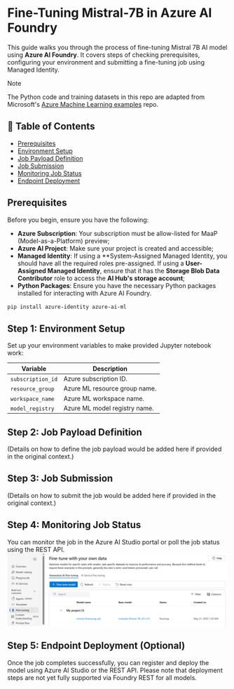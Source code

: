 # Fine-Tuning Mistral-7B in Azure AI Foundry

This guide walks you through the process of fine-tuning Mistral 7B AI model using **Azure AI Foundry**. It covers steps of checking prerequisites, configuring your environment and submitting a fine-tuning job using Managed Identity.

> [!NOTE]
> The Python code and training datasets in this repo are adapted from Microsoft's [Azure Machine Learning examples](https://github.com/Azure/azureml-examples/tree/main/sdk/python/jobs/finetuning) repo.

## 📑 Table of Contents
- [Prerequisites](#prerequisites)
- [Environment Setup](#step-1-environment-setup)
- [Job Payload Definition](#step-2-job-payload-definition)
- [Job Submission](#step-3-job-submission)
- [Monitoring Job Status](#step-4-monitoring-job-status)
- [Endpoint Deployment](#step-5-endpoint-deployment-optional)

## Prerequisites
Before you begin, ensure you have the following:
- **Azure Subscription**: Your subscription must be allow-listed for MaaP (Model-as-a-Platform) preview;
- **Azure AI Project**: Make sure your project is created and accessible;
- **Managed Identity**: If using a **System-Assigned Managed Identity, you should have all the required roles pre-assigned. If using a **User-Assigned Managed Identity**, ensure that it has the **Storage Blob Data Contributor** role to access the **AI Hub's storage account**;
- **Python Packages**: Ensure you have the necessary Python packages installed for interacting with Azure AI Foundry.
``` PowerShell
pip install azure-identity azure-ai-ml
```

## Step 1: Environment Setup
Set up your environment variables to make provided Jupyter notebook work:

| Variable                  | Description                                      |
| ------------------------- | ------------------------------------------------ |
| `subscription_id`         | Azure subscription ID.                           |
| `resource_group`          | Azure ML resource group name.                    |
| `workspace_name`          | Azure ML workspace name.                         |
| `model_registry`          | Azure ML model registry name.                    |

## Step 2: Job Payload Definition
(Details on how to define the job payload would be added here if provided in the original context.)

## Step 3: Job Submission
(Details on how to submit the job would be added here if provided in the original context.)

## Step 4: Monitoring Job Status
You can monitor the job in the Azure AI Studio portal or poll the job status using the REST API.
![Mistral_FT_JobProgress](images/Mistral_FT_JobProgress.png)

## Step 5: Endpoint Deployment (Optional)
Once the job completes successfully, you can register and deploy the model using Azure AI Studio or the REST API. Please note that deployment steps are not yet fully supported via Foundry REST for all models.
